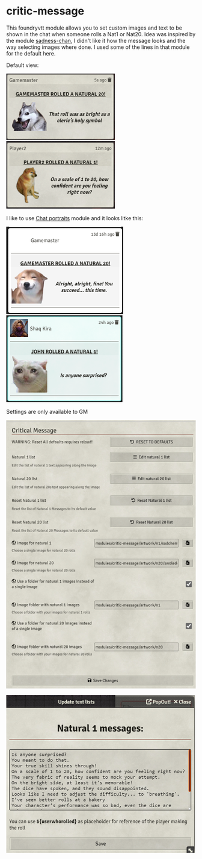 # critic-message

This foundryvtt module allows you to set custom images and text to be shown in the chat when someone rolls a Nat1 or Nat20. Idea was inspired by the module [sadness-chan](https://foundryvtt.com/packages/sadness-chan), I didn't like it how the message looks and the way selecting images where done. I used some of the lines in that module for the default here. 

Default view:

![Image](https://github.com/Yosoy-Ed/critic-message/blob/main/.nocode/dfv.png)
![Image](https://github.com/Yosoy-Ed/critic-message/blob/main/.nocode/dfv2.png)


I like to use [Chat portraits](https://foundryvtt.com/packages/chat-portrait ) module and it looks litke this:



![Image](https://github.com/Yosoy-Ed/critic-message/blob/main/.nocode/chp.png)
![Image](https://github.com/Yosoy-Ed/critic-message/blob/main/.nocode/chp2.png)


Settings are only available to GM

![Image](https://github.com/Yosoy-Ed/critic-message/blob/main/.nocode/settings1.png)

![Image](https://github.com/Yosoy-Ed/critic-message/blob/main/.nocode/settings2.png)






